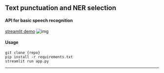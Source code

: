 ## Text punctuation and NER selection

#### API for basic speech recognition
[streamlit demo](https://share.streamlit.io/cybermaryver/asr_meetings/app.py)
![img](images/demo.gif)

#### Usage
```shell
git clone {repo}
pip install -r requirements.txt
streamlit run app.py
```
----
